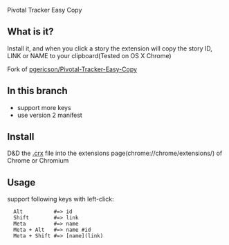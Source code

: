 Pivotal Tracker Easy Copy

## What is it?
Install it, and when you click a story the extension will copy the story ID, LINK or NAME to your clipboard(Tested on OS X Chrome)

Fork of [pgericson/Pivotal-Tracker-Easy-Copy](https://github.com/pgericson/Pivotal-Tracker-Easy-Copy)

## In this branch
- support more keys
- use version 2 manifest

## Install
D&D the [.crx](https://github.com/fukayatsu/Pivotal-Tracker-Easy-Copy/blob/master/build/Pivotal-Tracker-Easy-Copy.crx?raw=true) file into the extensions page(chrome://chrome/extensions/) of Chrome or Chromium



## Usage
support following keys with left-click:

      Alt          #=> id
      Shift        #=> link
      Meta         #=> name
      Meta + Alt   #=> name #id
      Meta + Shift #=> [name](link)